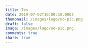 ```yaml
---
title: Tes
date: 2019-07-02T10:00:18.000Z
thumbnail: /images/logo/no-pic.png
draft: false
image: /images/logo/no-pic.png
comments: true
share: true
---
```


